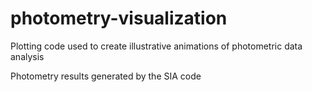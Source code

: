 # photometry-visualization
Plotting code used to create illustrative animations of photometric data analysis

Photometry results generated by the SIA code
